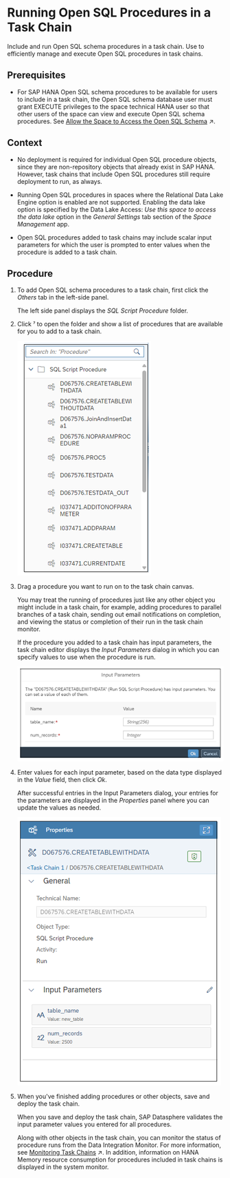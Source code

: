 <!-- loio59b9c773035a48c5beb54ce9bb29f1d8 -->

<link rel="stylesheet" type="text/css" href="../css/sap-icons.css"/>

# Running Open SQL Procedures in a Task Chain

Include and run Open SQL schema procedures in a task chain. Use to efficiently manage and execute Open SQL procedures in task chains.



<a name="loio59b9c773035a48c5beb54ce9bb29f1d8__prereq_ccw_sdc_gtb"/>

## Prerequisites

-   For SAP HANA Open SQL schema procedures to be available for users to include in a task chain, the Open SQL schema database user must grant EXECUTE privileges to the space technical HANA user so that other users of the space can view and execute Open SQL schema procedures. See [Allow the Space to Access the Open SQL Schema](https://help.sap.com/viewer/9f36ca35bc6145e4acdef6b4d852d560/DEV_CURRENT/en-US/7eaa370fe4624dea9f182ee9c9ab645f.html "To grant the space write privileges in the Open SQL schema and the ability to write data to target tables in the schema, use the GRANT_PRIVILEGE_TO_SPACE stored procedure. Once this is done, data flows running in the space can select tables in the Open SQL schema as targets and write data to them, and task chains can run procedures in the schema.") :arrow_upper_right:.



## Context

-   No deployment is required for individual Open SQL procedure objects, since they are non-repository objects that already exist in SAP HANA. However, task chains that include Open SQL procedures still require deployment to run, as always.

-   Running Open SQL procedures in spaces where the Relational Data Lake Engine option is enabled are not supported. Enabling the data lake option is specified by the Data Lake Access: *Use this space to access the data lake* option in the *General Settings* tab section of the *Space Management* app.
-   Open SQL procedures added to task chains may include scalar input parameters for which the user is prompted to enter values when the procedure is added to a task chain.



## Procedure

1.  To add Open SQL schema procedures to a task chain, first click the *Others* tab in the left-side panel.

    The left side panel displays the *SQL Script Procedure* folder.

2.  Click <span class="SAP-icons-V5"></span> to open the folder and show a list of procedures that are available for you to add to a task chain.

    ![](images/Open_SQL_procedure_listing_f4a53b5.png)

3.  Drag a procedure you want to run on to the task chain canvas.

    You may treat the running of procedures just like any other object you might include in a task chain, for example, adding procedures to parallel branches of a task chain, sending out email notifications on completion, and viewing the status or completion of their run in the task chain monitor.

    If the procedure you added to a task chain has input parameters, the task chain editor displays the *Input Parameters* dialog in which you can specify values to use when the procedure is run.

    ![](images/input_parameters_a563053.png)

4.  Enter values for each input parameter, based on the data type displayed in the *Value* field, then click *Ok*.

    After successful entries in the Input Parameters dialog, your entries for the parameters are displayed in the *Properties* panel where you can update the values as needed.

    ![](images/properties-parameter-values_f99c9c0.png)

5.  When you've finished adding procedures or other objects, save and deploy the task chain.

    When you save and deploy the task chain, SAP Datasphere validates the input parameter values you entered for all procedures.

    Along with other objects in the task chain, you can monitor the status of procedure runs from the Data Integration Monitor. For more information, see [Monitoring Task Chains](https://help.sap.com/viewer/9f36ca35bc6145e4acdef6b4d852d560/DEV_CURRENT/en-US/4142201ec1aa49faad89a688a2f1852c.html "Monitor the status and progress of running and previously run task chains.") :arrow_upper_right:. In addition, information on HANA Memory resource consumption for procedures included in task chains is displayed in the system monitor.


